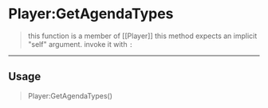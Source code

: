 # Player:GetAgendaTypes
> this function is a member of [[Player]]
> this method expects an implicit "self" argument. invoke it with `:`
-----
## Usage
> Player:GetAgendaTypes()
